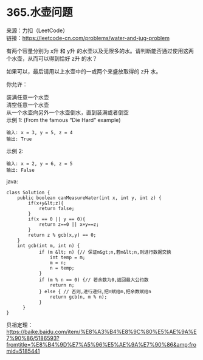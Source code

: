 # 365.水壶问题

来源：力扣（LeetCode）<br/>
链接：https://leetcode-cn.com/problems/water-and-jug-problem

有两个容量分别为 x升 和 y升 的水壶以及无限多的水。请判断能否通过使用这两个水壶，从而可以得到恰好 z升 的水？

如果可以，最后请用以上水壶中的一或两个来盛放取得的 z升 水。

你允许：

装满任意一个水壶<br/>
清空任意一个水壶<br/>
从一个水壶向另外一个水壶倒水，直到装满或者倒空<br/>
示例 1: (From the famous “Die Hard” example)

```
输入: x = 3, y = 5, z = 4
输出: True

```

示例 2:

```
输入: x = 2, y = 6, z = 5
输出: False

```

java:

```
class Solution {
    public boolean canMeasureWater(int x, int y, int z) {
        if(x+y&lt;z){
            return false;
        }
        if(x == 0 || y == 0){
            return z==0 || x+y==z;
        }
        return z % gcb(x,y) == 0;
    }
    int gcb(int m, int n) {  
            if (m &lt; n) {// 保证m&gt;n,若m&lt;n,则进行数据交换  
                int temp = m;  
                m = n;  
                n = temp;  
            }  
            if (m % n == 0) {// 若余数为0,返回最大公约数  
                return n;  
            } else { // 否则,进行递归,把n赋给m,把余数赋给n  
                return gcb(n, m % n);  
            }  
      }  
}

```

贝祖定理：<br/>
https://baike.baidu.com/item/%E8%A3%B4%E8%9C%80%E5%AE%9A%E7%90%86/5186593?fromtitle=%E8%B4%9D%E7%A5%96%E5%AE%9A%E7%90%86&amp;fromid=5185441
